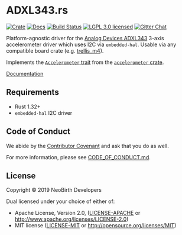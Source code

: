 # ADXL343.rs

[![Crate][crate-image]][crate-link]
[![Docs][docs-image]][docs-link]
[![Build Status][build-image]][build-link]
[![LGPL 3.0 licensed][license-image]][license-link]
[![Gitter Chat][gitter-image]][gitter-link]

Platform-agnostic driver for the [Analog Devices ADXL343][device-info]
3-axis accelerometer driver which uses I2C via `embedded-hal`.
Usable via any compatible board crate (e.g. [trellis_m4]).

Implements the [`Accelerometer` trait][acc-trait] from the
[`accelerometer` crate][acc-crate].

[Documentation][docs-link]

## Requirements

- Rust 1.32+
- `embedded-hal` I2C driver

## Code of Conduct

We abide by the [Contributor Covenant][cc] and ask that you do as well.

For more information, please see [CODE_OF_CONDUCT.md].

## License

Copyright © 2019 NeoBirth Developers

Dual licensed under your choice of either of:

- Apache License, Version 2.0, ([LICENSE-APACHE](LICENSE-APACHE) or http://www.apache.org/licenses/LICENSE-2.0)
- MIT license ([LICENSE-MIT](LICENSE-MIT) or http://opensource.org/licenses/MIT)

[crate-image]: https://img.shields.io/crates/v/adxl343.svg
[crate-link]: https://crates.io/crates/adxl343
[docs-image]: https://docs.rs/adxl343/badge.svg
[docs-link]: https://docs.rs/adxl343/
[build-image]: https://secure.travis-ci.org/NeoBirth/ADXL343.rs.svg?branch=develop
[build-link]: https://travis-ci.org/NeoBirth/ADXL343.rs
[license-image]: https://img.shields.io/badge/license-Apache2.0-blue.svg
[license-link]: https://github.com/NeoBirth/ADXL343.rs/blob/develop/LICENSE
[gitter-image]: https://badges.gitter.im/NeoBirth/ADXL343.rs.svg
[gitter-link]: https://gitter.im/NeoBirth/community
[device-info]: https://www.analog.com/en/products/adxl343.html
[trellis_m4]: https://crates.io/crates/trellis_m4
[acc-trait]: https://docs.rs/accelerometer/latest/accelerometer/trait.Accelerometer.html
[acc-crate]: https://crates.io/crates/accelerometer
[cc]: https://contributor-covenant.org
[CODE_OF_CONDUCT.md]: https://github.com/NeoBirth/ADXL343.rs/blob/develop/CODE_OF_CONDUCT.md
